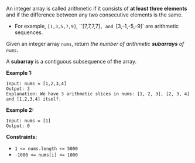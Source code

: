 An integer array is called arithmetic if it consists of **at least three elements** and if the difference between any two consecutive elements is the same.

- For example, `[1,3,5,7,9]`, ``[7,7,7,7]`, and `[3,-1,-5,-9]` are arithmetic sequences.

Given an integer array `nums`, return *the number of arithmetic **subarrays** of `nums`*.

A **subarray** is a contiguous subsequence of the array.

**Example 1:**
```
Input: nums = [1,2,3,4]
Output: 3
Explanation: We have 3 arithmetic slices in nums: [1, 2, 3], [2, 3, 4] and [1,2,3,4] itself.
```
**Example 2:**
```
Input: nums = [1]
Output: 0
```
**Constraints:**
- `1 <= nums.length <= 5000`
- `-1000 <= nums[i] <= 1000`